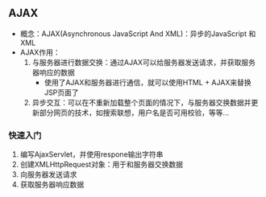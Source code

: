 ## AJAX

- 概念：AJAX(Asynchronous JavaScript And XML)：异步的JavaScript 和 XML
- AJAX作用：
  1. 与服务器进行数据交换：通过AJAX可以给服务器发送请求，并获取服务器响应的数据
     - 使用了AJAX和服务器进行通信，就可以使用HTML + AJAX来替换JSP页面了
  2. 异步交互：可以在不重新加载整个页面的情况下，与服务器交换数据并更新部分网页的技术，如搜索联想，用户名是否可用校验，等等...



### 快速入门

1. 编写AjaxServlet，并使用respone输出字符串
2. 创建XMLHttpRequest对象：用于和服务器交换数据
3. 向服务器发送请求
4. 获取服务器响应数据



